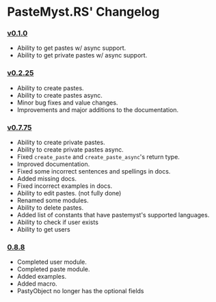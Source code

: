 # PasteMyst.RS' Changelog

### [v0.1.0](https://github.com/ANF/pastemyst-rs/releases/tag/0.1.0)
* Ability to get pastes w/ async support.
* Ability to get private pastes w/ async support.

### [v0.2.25](https://github.com/ANF/pastemyst-rs/releases/tag/0.2.25)
* Ability to create pastes.
* Ability to create pastes async.
* Minor bug fixes and value changes.
* Improvements and major additions to the documentation.

### [v0.7.75](https://github.com/ANF/pastemyst-rs/releases/tag/0.7.75)
* Ability to create private pastes.
* Ability to create private pastes async.
* Fixed `create_paste` and `create_paste_async`'s return type.
* Improved documentation.
* Fixed some incorrect sentences and spellings in docs.
* Added missing docs.
* Fixed incorrect examples in docs.
* Ability to edit pastes. (not fully done)
* Renamed some modules.
* Ability to delete pastes.
* Added list of constants that have pastemyst's supported languages.
* Ability to check if user exists
* Ability to get users

### [0.8.8](https://github.com/ANF/pastemyst-rs/releases/tag/0.8.0)
* Completed user module.
* Completed paste module.
* Added examples.
* Added macro.
* PastyObject no longer has the optional fields
